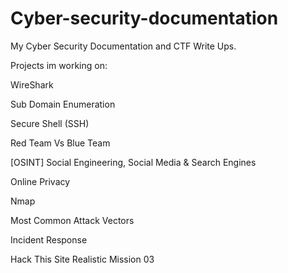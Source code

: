 # Cyber-security-documentation
My Cyber Security Documentation and CTF Write Ups.

Projects im working on:

WireShark

Sub Domain Enumeration

Secure Shell (SSH)

Red Team Vs Blue Team

[OSINT] Social Engineering, Social Media & Search Engines

Online Privacy

Nmap

Most Common Attack Vectors

Incident Response

Hack This Site Realistic Mission 03
